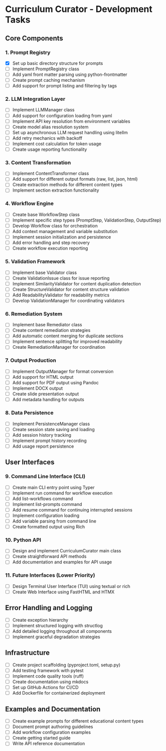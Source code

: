 # Curriculum Curator - Development Tasks

## Core Components

### 1. Prompt Registry
- [x] Set up basic directory structure for prompts
- [ ] Implement PromptRegistry class
- [ ] Add yaml front matter parsing using python-frontmatter
- [ ] Create prompt caching mechanism
- [ ] Add support for prompt listing and filtering by tags

### 2. LLM Integration Layer
- [ ] Implement LLMManager class
- [ ] Add support for configuration loading from yaml
- [ ] Implement API key resolution from environment variables
- [ ] Create model alias resolution system
- [ ] Set up asynchronous LLM request handling using litellm
- [ ] Add retry mechanics with backoff
- [ ] Implement cost calculation for token usage
- [ ] Create usage reporting functionality

### 3. Content Transformation
- [ ] Implement ContentTransformer class
- [ ] Add support for different output formats (raw, list, json, html)
- [ ] Create extraction methods for different content types
- [ ] Implement section extraction functionality

### 4. Workflow Engine
- [ ] Create base WorkflowStep class
- [ ] Implement specific step types (PromptStep, ValidationStep, OutputStep)
- [ ] Develop Workflow class for orchestration
- [ ] Add context management and variable substitution
- [ ] Implement session initialization and persistence
- [ ] Add error handling and step recovery
- [ ] Create workflow execution reporting

### 5. Validation Framework
- [ ] Implement base Validator class
- [ ] Create ValidationIssue class for issue reporting
- [ ] Implement SimilarityValidator for content duplication detection
- [ ] Create StructureValidator for content structure validation
- [ ] Add ReadabilityValidator for readability metrics
- [ ] Develop ValidationManager for coordinating validators

### 6. Remediation System
- [ ] Implement base Remediator class
- [ ] Create content remediation strategies
- [ ] Add automatic content merging for duplicate sections
- [ ] Implement sentence splitting for improved readability
- [ ] Create RemediationManager for coordination

### 7. Output Production
- [ ] Implement OutputManager for format conversion
- [ ] Add support for HTML output
- [ ] Add support for PDF output using Pandoc
- [ ] Implement DOCX output
- [ ] Create slide presentation output
- [ ] Add metadata handling for outputs

### 8. Data Persistence
- [ ] Implement PersistenceManager class
- [ ] Create session state saving and loading
- [ ] Add session history tracking
- [ ] Implement prompt history recording
- [ ] Add usage report persistence

## User Interfaces

### 9. Command Line Interface (CLI)
- [ ] Create main CLI entry point using Typer
- [ ] Implement run command for workflow execution
- [ ] Add list-workflows command
- [ ] Implement list-prompts command
- [ ] Add resume command for continuing interrupted sessions
- [ ] Implement configuration loading
- [ ] Add variable parsing from command line
- [ ] Create formatted output using Rich

### 10. Python API
- [ ] Design and implement CurriculumCurator main class
- [ ] Create straightforward API methods
- [ ] Add documentation and examples for API usage

### 11. Future Interfaces (Lower Priority)
- [ ] Design Terminal User Interface (TUI) using textual or rich
- [ ] Create Web Interface using FastHTML and HTMX

## Error Handling and Logging

- [ ] Create exception hierarchy
- [ ] Implement structured logging with structlog
- [ ] Add detailed logging throughout all components
- [ ] Implement graceful degradation strategies

## Infrastructure

- [ ] Create project scaffolding (pyproject.toml, setup.py)
- [ ] Add testing framework with pytest
- [ ] Implement code quality tools (ruff)
- [ ] Create documentation using mkdocs
- [ ] Set up GitHub Actions for CI/CD
- [ ] Add Dockerfile for containerized deployment

## Examples and Documentation

- [ ] Create example prompts for different educational content types
- [ ] Document prompt authoring guidelines
- [ ] Add workflow configuration examples
- [ ] Create getting started guide
- [ ] Write API reference documentation